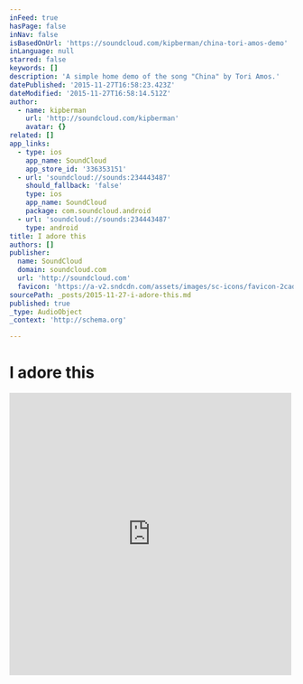 ```yaml
---
inFeed: true
hasPage: false
inNav: false
isBasedOnUrl: 'https://soundcloud.com/kipberman/china-tori-amos-demo'
inLanguage: null
starred: false
keywords: []
description: 'A simple home demo of the song "China" by Tori Amos.'
datePublished: '2015-11-27T16:58:23.423Z'
dateModified: '2015-11-27T16:58:14.512Z'
author:
  - name: kipberman
    url: 'http://soundcloud.com/kipberman'
    avatar: {}
related: []
app_links:
  - type: ios
    app_name: SoundCloud
    app_store_id: '336353151'
  - url: 'soundcloud://sounds:234443487'
    should_fallback: 'false'
    type: ios
    app_name: SoundCloud
    package: com.soundcloud.android
  - url: 'soundcloud://sounds:234443487'
    type: android
title: I adore this
authors: []
publisher:
  name: SoundCloud
  domain: soundcloud.com
  url: 'http://soundcloud.com'
  favicon: 'https://a-v2.sndcdn.com/assets/images/sc-icons/favicon-2cadd14b.ico'
sourcePath: _posts/2015-11-27-i-adore-this.md
published: true
_type: AudioObject
_context: 'http://schema.org'

---
```

# I adore this

<iframe src="https://cdn.embedly.com/widgets/media.html?src=https%3A%2F%2Fw.soundcloud.com%2Fplayer%2F%3Fvisual%3Dtrue%26url%3Dhttp%253A%252F%252Fapi.soundcloud.com%252Ftracks%252F234443487%26show_artwork%3Dtrue&amp;url=https%3A%2F%2Fsoundcloud.com%2Fkipberman%2Fchina-tori-amos-demo&amp;image=http%3A%2F%2Fi1.sndcdn.com%2Fartworks-000137166187-ypby67-t500x500.jpg&amp;key=b7d04c9b404c499eba89ee7072e1c4f7&amp;type=text%2Fhtml&amp;schema=soundcloud" width="500" height="500" scrolling="no" frameborder="0" allowfullscreen="allowfullscreen" style=""></iframe>